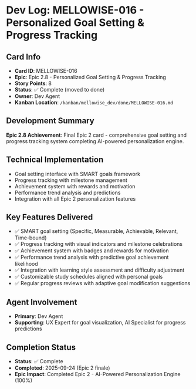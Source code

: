 # Dev Log: MELLOWISE-016 - Personalized Goal Setting & Progress Tracking

## Card Info
- **Card ID**: MELLOWISE-016
- **Epic**: Epic 2.8 - Personalized Goal Setting & Progress Tracking
- **Story Points**: 8
- **Status**: ✅ Complete (moved to done)
- **Owner**: Dev Agent
- **Kanban Location**: `/kanban/mellowise_dev/done/MELLOWISE-016.md`

## Development Summary
**Epic 2.8 Achievement**: Final Epic 2 card - comprehensive goal setting and progress tracking system completing AI-powered personalization engine.

## Technical Implementation
- Goal setting interface with SMART goals framework
- Progress tracking with milestone management
- Achievement system with rewards and motivation
- Performance trend analysis and predictions
- Integration with all Epic 2 personalization features

## Key Features Delivered
- ✅ SMART goal setting (Specific, Measurable, Achievable, Relevant, Time-bound)
- ✅ Progress tracking with visual indicators and milestone celebrations
- ✅ Achievement system with badges and rewards for motivation
- ✅ Performance trend analysis with predictive goal achievement likelihood
- ✅ Integration with learning style assessment and difficulty adjustment
- ✅ Customizable study schedules aligned with personal goals
- ✅ Regular progress reviews with adaptive goal modification suggestions

## Agent Involvement
- **Primary**: Dev Agent
- **Supporting**: UX Expert for goal visualization, AI Specialist for progress predictions

## Completion Status
- **Status**: ✅ Complete
- **Completed**: 2025-09-24 (Epic 2 finale)
- **Epic Impact**: Completed Epic 2 - AI-Powered Personalization Engine (100%)